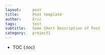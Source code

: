 ```yaml
---
layout:     post
title:      Post template
author:     Eric
tags: 		test
subtitle:  	Some Short Description of Post
category:   project1
---
```

<!-- Start Writing Below in Markdown -->

<!-- Table of Contents -->

* TOC
{:toc}






<!-- [Link to Google](https://www.google.com) -->
<!-- ![Image embed]({{ site.baseurl }}/img/Logo_Fairy_Tail_right.png) -->
